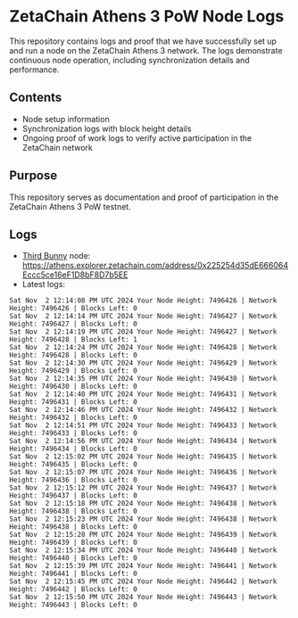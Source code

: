 # ZetaChain Athens 3 PoW Node Logs
This repository contains logs and proof that we have successfully set up and run a node on the ZetaChain Athens 3 network. The logs demonstrate continuous node operation, including synchronization details and performance.

## Contents
- Node setup information
- Synchronization logs with block height details
- Ongoing proof of work logs to verify active participation in the ZetaChain network

## Purpose
This repository serves as documentation and proof of participation in the ZetaChain Athens 3 PoW testnet.

## Logs

- [Third Bunny](https://thirdbunny.xyz/) node: https://athens.explorer.zetachain.com/address/0x225254d35dE666064Eccc5ce16eF1D8bF8D7b5EE
- Latest logs:
```
Sat Nov  2 12:14:08 PM UTC 2024 Your Node Height: 7496426 | Network Height: 7496426 | Blocks Left: 0
Sat Nov  2 12:14:14 PM UTC 2024 Your Node Height: 7496427 | Network Height: 7496427 | Blocks Left: 0
Sat Nov  2 12:14:19 PM UTC 2024 Your Node Height: 7496427 | Network Height: 7496428 | Blocks Left: 1
Sat Nov  2 12:14:24 PM UTC 2024 Your Node Height: 7496428 | Network Height: 7496428 | Blocks Left: 0
Sat Nov  2 12:14:30 PM UTC 2024 Your Node Height: 7496429 | Network Height: 7496429 | Blocks Left: 0
Sat Nov  2 12:14:35 PM UTC 2024 Your Node Height: 7496430 | Network Height: 7496430 | Blocks Left: 0
Sat Nov  2 12:14:40 PM UTC 2024 Your Node Height: 7496431 | Network Height: 7496431 | Blocks Left: 0
Sat Nov  2 12:14:46 PM UTC 2024 Your Node Height: 7496432 | Network Height: 7496432 | Blocks Left: 0
Sat Nov  2 12:14:51 PM UTC 2024 Your Node Height: 7496433 | Network Height: 7496433 | Blocks Left: 0
Sat Nov  2 12:14:56 PM UTC 2024 Your Node Height: 7496434 | Network Height: 7496434 | Blocks Left: 0
Sat Nov  2 12:15:02 PM UTC 2024 Your Node Height: 7496435 | Network Height: 7496435 | Blocks Left: 0
Sat Nov  2 12:15:07 PM UTC 2024 Your Node Height: 7496436 | Network Height: 7496436 | Blocks Left: 0
Sat Nov  2 12:15:12 PM UTC 2024 Your Node Height: 7496437 | Network Height: 7496437 | Blocks Left: 0
Sat Nov  2 12:15:18 PM UTC 2024 Your Node Height: 7496438 | Network Height: 7496438 | Blocks Left: 0
Sat Nov  2 12:15:23 PM UTC 2024 Your Node Height: 7496438 | Network Height: 7496438 | Blocks Left: 0
Sat Nov  2 12:15:28 PM UTC 2024 Your Node Height: 7496439 | Network Height: 7496439 | Blocks Left: 0
Sat Nov  2 12:15:34 PM UTC 2024 Your Node Height: 7496440 | Network Height: 7496440 | Blocks Left: 0
Sat Nov  2 12:15:39 PM UTC 2024 Your Node Height: 7496441 | Network Height: 7496441 | Blocks Left: 0
Sat Nov  2 12:15:45 PM UTC 2024 Your Node Height: 7496442 | Network Height: 7496442 | Blocks Left: 0
Sat Nov  2 12:15:50 PM UTC 2024 Your Node Height: 7496443 | Network Height: 7496443 | Blocks Left: 0
```
